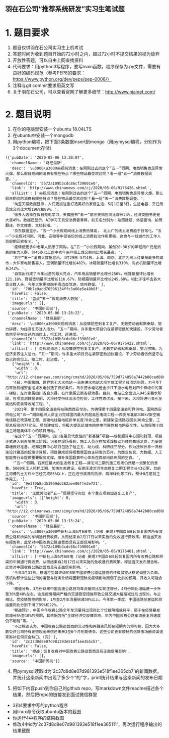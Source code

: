羽在石公司“推荐系统研发”实习生笔试题
-------


# 1. 题目要求

1. 题目仅供羽在石公司实习生上机考试
2. 答题时间为收到题目开始的72小时之内，超过72小时不提交结果的视为放弃
3. 开放性答题，可以自由上网查找资料
4. 代码要求：用python3写程序，要写main函数，程序保存为.py文件，需要有良好的编码规范（参考PEP8的要求：https://www.python.org/dev/peps/pep-0008/）
5. 注释与git commit要求用英文写
6. 关于羽在石公司，可以查看官网了解更多细节：http://www.njainet.com/



# 2. 题目说明

1. 在你的电脑里安装一个ubuntu 18.04LTS
2. 在ubuntu中安装一个mongodb
3. 用python编程，把下面3条数据insert到mongo（用pymysql编程，分别作为3个document存储）

```
[{'pubDate': '2020-05-06 13:30:07',
  'channelName': '财经最新',
  'desc': '\u3000\u3000央视网消息：在刚刚过去的这个“五一”假期，电商销售也是异常火爆。那么假日期间的消费有哪些特点？哪些物品最受欢迎呢？看一组“五一”消费数据调查。',
  'channelId': '5572a109b3cdc86cf39001e0',
  'link': 'http://www.chinanews.com/cj/2020/05-06/9176426.shtml',
  'allList': ['央视网消息：在刚刚过去的这个“五一”假期，电商销售也是异常火爆。那么假日期间的消费有哪些特点？哪些物品最受欢迎呢？看一组“五一”消费数据调查。',
   '淘宝天猫数据显示，人们更加注重打造美好的家庭生活，5月1日至3日，生活电器、烹饪用具成交同比大增196%和89%。',
   '很多人选择在假日充电学习，天猫图书“五一”前三天销售同比增长24%，经济类图书更是大涨45%。数据还显示，AI学习工具受消费者青睐，前五名分别为：拍照搜题、外语查询、拍照翻译、作文搜索、文档扫描。',
   '京东数据显示，“五一”小长假期间线上消费热情高， 北上广的线上消费趋于日常化。“五一”小长假对河南、河北、安徽等中部省份的线上消费拉动作用更强，这也与一线城市的工作人员假期回家有关。',
   '疫情使更多中老年人熟悉了网购。在“五一”小长假期间，虽然20-30岁的年轻用户仍是消费的主力人群，但46岁以上的中老年用户线上成交额同比增长最高。',
   '苏宁“五一”消费大数据显示，4月29日-5月4日，上海、南京、北京为线上订单量最多的城市；大件家电销售喜人，空调销量环比增长482%，冰箱销量环比增长310%，洗衣机销量环比增长342%。',
   '自驾出行成了今年出游的最大亮点，汽车用品销量环比增长256%，帐篷销量环比增长121.18%，野餐垫销量环比增长116.67%，防晒霜销量环比增长245.60%。相比于往年去各大景点数人头，今年大家更倾向于周边自驾游，郊外野餐。'],
  'id': '70b7e9add76596134ffc3a66e5e48b8f',
  'havePic': False,
  'title': '盘点“五一”假期消费大数据',
  'imageurls': [],
  'source': '中国新闻网'},
 {'pubDate': '2020-05-06 13:28:22',
  'channelName': '财经最新',
  'desc': '\u3000\u3000央视网消息：从疫情防控到复工复产，无数劳动者默默奉献，努力拼搏，为经济复苏注入活力。“五一”期间，许多重大项目仍在紧锣密鼓加快建设，不少劳动者依然坚守在自己的岗位上，抢工时、赶进度。',
  'channelId': '5572a109b3cdc86cf39001e0',
  'link': 'http://www.chinanews.com/cj/2020/05-06/9176422.shtml',
  'allList': ['央视网消息：从疫情防控到复工复产，无数劳动者默默奉献，努力拼搏，为经济复苏注入活力。“五一”期间，许多重大项目仍在紧锣密鼓加快建设，不少劳动者依然坚守在自己的岗位上，抢工时、赶进度。',
   {'height': 0,
    'width': 0,
    'url': 'http://i2.chinanews.com/simg/cmshd/2020/05/06/759d724858a7442b80ced08634712339.jpg'},
   '4日，中国第四、世界第七大水电站——乌东德水电站大坝主体工程全线浇筑到顶，为今年7月首批机组安全准点发电创造了良好条件。乌东德水电站是金沙江下游水电规划四个梯级中的第一梯级，左岸隶属四川省会东县，右岸隶属云南省禄劝县。目前，电站已全面进入945米蓄水阶段，各项监测数据表明，大坝经受持续高水位检验，工作性态优良。接下来，大坝将进行表孔金属结构安装等收尾工程。',
   '2021年，第十四届全运会将在陕西西安举办。为确保第十四届全运会可靠供电，国网西安供电公司“五一”期间组织人员全力完成国内最大的超高压电缆工程——西安东北部330kV架空输电线路迁改落地工程。该输电线路电缆折单长度70余公里，新建架空线路双回长30余公里，工程总投资约77亿元。项目建成后，将极大提高区域电网供电可靠性和电网安全性，从而保障十四运主场馆奥体中心的项目用电。',
   '在这个“五一”假期间，四川省最具代表性的“新基建”项目——成都超算中心顺利封顶，项目正式进入到外墙施工阶段。记者在现场看到，施工人员正在加紧焊接动力楼的幕墙龙骨，为安装幕墙做好准备。成都超算中心项目包括了硅立方、动力楼、科研楼三部分。作为按照世界一流标准设计建造的超级计算机，项目建成后将搭载我国自主研发的芯片，为商业仿真、大数据、人工智能等行业提供重要服务支撑，填补我国超算中心体系在西部地区布局的空白。',
   '“五一”假期，石家庄最大的生态修复工程——滹沱河二期的施工现场仍然是一派繁忙的景象，5000名工人抢抓工期，加快生态建设。石家庄滹沱河生态修复二期工程全长43公里，目前主河槽的土方作业已经完成85%以上，正在进行溪流的防渗、两岸绿化等工作，预计8月底前主体完工。'],
  'id': '9e3f0b8ad51969dd262aee06ffe3e721',
  'havePic': True,
  'title': '无数劳动者“五一”假期坚守岗位 多个重点项目加速复工复产',
  'imageurls': [{'height': 0,
    'width': 0,
    'url': 'http://i2.chinanews.com/simg/cmshd/2020/05/06/759d724858a7442b80ced08634712339.jpg'}],
  'source': '中国新闻网'},
 {'pubDate': '2020-05-06 13:15:24',
  'channelName': '财经最新',
  'desc': '\u3000\u3000中新社上海5月6日电 (记者 姜煜)中国自6日起恢复国内所有收费公路和桥梁的车辆通行费收费，从而结束自2月17日以来实施的免收通行费政策。穆迪当天发布报告称，此举对中国收费公路运营商具有正面信用影响。',
  'channelId': '5572a109b3cdc86cf39001e0',
  'link': 'http://www.chinanews.com/cj/2020/05-06/9176401.shtml',
  'allList': ['中新社上海5月6日电 (记者 姜煜)中国自6日起恢复国内所有收费公路和桥梁的车辆通行费收费，从而结束自2月17日以来实施的免收通行费政策。穆迪当天发布报告称，此举对中国收费公路运营商具有正面信用影响。',
   '今年3月31日，穆迪将受其评级的8家中国收费公路运营商的评级展望从稳定调整为负面，该机构预计这些公司的运营与财务业绩将因新冠肺炎疫情影响而弱于此前的预期，其收入可能会下降。',
   '穆迪分析，3月份以来中国高速公路日均车流量同比实现正增长，4月份同比增幅进一步升至30%至40%左右，这是疫情期间严格的交通管控措施导致公路交通大幅缩减过后出现的。与之相比，受疫情管控的影响，1月至2月车流量锐减50%以上。今年第一季度，中国道路总客运和货运量同比分别下滑了59%和22%。',
   '穆迪预计，中国今年收费公路全年车流量将出现同比个位数降幅或持平，弱于在疫情暴发前增长5%至10%的预期，其依据包括“全球经济受疫情影响，年内中国收费公路车流量复苏速度仍不明朗”等。',
   '不过穆迪认为，中国收费公路运营商的流动性和再融资风险在短期内仍将可控，因为大多数受评公司持有足够现金来偿还未来3至6个月到期债务，这些公司也有顺畅的信贷市场融资渠道来弥补任何资金缺口。(完)'],
  'id': '2c37d8d8e07d981393e518f1ee365cb7',
  'havePic': False,
  'title': '穆迪：恢复收费对中国收费公路运营商具有正面信用影响',
  'imageurls': [],
  'source': '中国新闻网'}]
```


4. 用pymysql读取id为'2c37d8d8e07d981393e518f1ee365cb7'的新闻数据，并统计这条新闻中出现了多少个“的”字，print统计结果与这条新闻的发布日期

5. 把如下内容push到你自己的github repo，写markdown文件readme描述各个结果，然后把repo的链接发到面试微信群里
* 3和4要求中写的python程序
* 用linux命令获取ubuntu版本的截图
* 你运行4中程序的结果截图
* 修改4中id为'2c37d8d8e07d981393e518f1ee365111'，再次运行程序输出的结果截图



